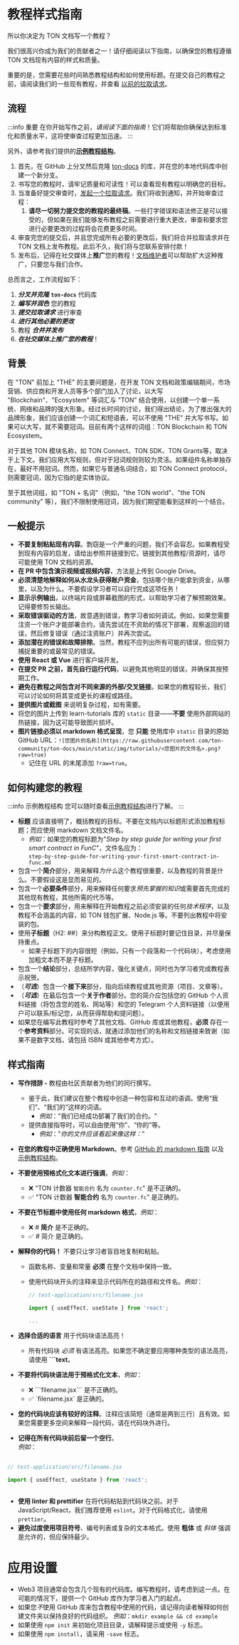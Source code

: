 # 教程样式指南

所以你决定为 TON 文档写一个教程？

我们很高兴你成为我们的贡献者之一！请仔细阅读以下指南，以确保您的教程遵循 TON 文档现有内容的样式和质量。

重要的是，您需要花些时间熟悉教程结构和如何使用标题。在提交自己的教程之前，请阅读我们的一些现有教程，并查看 [以前的拉取请求](https://github.com/ton-community/ton-docs/pulls?q=is%3Apr+is%3Aclosed)。

## 流程

:::info 重要
在你开始写作之前，*请阅读下面的指南*！它们将帮助你确保达到标准化和质量水平，这将使审查过程更加迅速。
:::

另外，请参考我们提供的[**示例教程结构**](/contribute/tutorials/sample-tutorial)。

1. 首先，在 GitHub 上分叉然后克隆 [ton-docs](https://github.com/ton-community/ton-docs/) 的库，并在您的本地代码库中创建一个新分支。
2. 书写您的教程时，请牢记质量和可读性！可以查看现有教程以明确您的目标。
3. 当准备好提交审查时，[发起一个拉取请求](https://docs.github.com/en/pull-requests/collaborating-with-pull-requests/proposing-changes-to-your-work-with-pull-requests/creating-a-pull-request)。我们将收到通知，并开始审查过程：
    1. **请尽一切努力提交您的教程的最终稿**。一些打字错误和语法修正是可以接受的，但如果在我们能够发布教程之前需要进行重大更改，审查和要求您进行必要更改的过程将会花费更多时间。
4. 审查完您的提交后，并且您完成所有必要的更改后，我们将合并拉取请求并在 TON 文档上发布教程。此后不久，我们将与您联系安排付款！
5. 发布后，记得在社交媒体上**推广**您的教程！[文档维护者](/contribute/maintainers)可以帮助扩大这种推广，只要您与我们合作。

总而言之，工作流程如下：
1. ***分叉并克隆*** **`ton-docs`** 代码库
2. ***编写并润色*** 您的教程
3. ***提交拉取请求*** 进行审查
4. ***进行其他必要的更改***
5. 教程 ***合并并发布***
6. ***在社交媒体上推广您的教程***！

## 背景

在 "TON" 前加上 "THE" 的主要问题是，在开发 TON 文档和政策编辑期间，市场营销、供应商和开发人员等多个部门加入了讨论，以大写 "Blockchain"、"Ecosystem" 等词汇与 "TON" 结合使用，以创建一个单一系统、网络和品牌的强大形象。经过长时间的讨论，我们得出结论，为了推出强大的品牌形象，我们应该创建一个词汇和短语表，可以不使用 "THE" 并大写书写。如果可以大写，就不需要冠词。目前有两个这样的词组：TON Blockchain 和 TON Ecosystem。

对于其他 TON 模块名称，如 TON Connect、TON SDK、TON Grants等，取决于上下文。我们应用大写规则，但对于冠词规则则较为灵活。如果组件名称单独存在，最好不用冠词。然而，如果它与普通名词结合，如 TON Connect protocol，则需要冠词，因为它指的是实体协议。

至于其他词组，如 "TON + 名词"（例如，"the TON world"、"the TON community" 等），我们不限制使用冠词，因为我们期望能看到这样的一个结合。

## 一般提示

- **不要复制粘贴现有内容**。剽窃是一个严重的问题，我们不会容忍。如果教程受到现有内容的启发，请给出参照并链接到它。链接到其他教程/资源时，请尽可能使用 TON 文档的资源。
- **在 PR 中包含演示视频或视频内容**，方法是上传到 Google Drive。
- **必须清楚地解释如何从水龙头获得账户资金**，包括哪个账户能拿到资金，从哪里，以及为什么。不要假设学习者可以自行完成这项任务！
- **显示示例输出**，以终端片段或屏幕截图的形式，以帮助学习者了解预期效果。记得要修剪长输出。
- **采取错误驱动的方法**，故意遇到错误，教学习者如何调试。例如，如果您需要注资一个账户才能部署合约，请先尝试在不资助的情况下部署，观察返回的错误，然后修复错误（通过注资账户）并再次尝试。
- **添加潜在的错误和故障排除**。当然，教程不应列出所有可能的错误，但应努力捕捉重要的或最常见的错误。
- **使用 React 或 Vue** 进行客户端开发。
- **在提交 PR 之前，首先自行运行代码**，以避免其他明显的错误，并确保其按预期工作。
- **避免在教程之间包含对不同来源的外部/交叉链接**。如果您的教程较长，我们可以讨论如何将其变成更长的课程或路径。
- **提供图片或截图** 来说明复杂过程，如有需要。
- 将您的图片上传到 learn-tutorials 库的 `static` 目录——**不要** 使用外部网站的热链接，因为这可能导致图片损坏。
- **图片链接必须以 markdown 格式呈现**，您 **只能** 使用库中 `static` 目录的原始 GitHub URL：`![您图片的名称](https://raw.githubusercontent.com/ton-community/ton-docs/main/static/img/tutorials/<您图片的文件名>.png?raw=true)`
    - 记住在 URL 的末尾添加 `?raw=true`。

## 如何构建您的教程

:::info 示例教程结构
您可以随时查看[示例教程结构](/contribute/tutorials/sample-tutorial)进行了解。
:::

- **标题** 应该直接明了，概括教程的目标。不要在文档内以标题形式添加教程标题；而应使用 markdown 文档文件名。
  - *例如*：如果您的教程标题为"_Step by step guide for writing your first smart contract in FunC_"，文件名应为：  
  `step-by-step-guide-for-writing-your-first-smart-contract-in-func.md`
- 包含一个**简介**部分，用来解释*为什么*这个教程很重要，以及教程的背景是什么。不要假设这是显而易见的。
- 包含一个**必要条件**部分，用来解释任何要求*预先掌握的知识*或需要首先完成的其他现有教程，其他所需的代币等。
- 包含一个**要求**部分，用来解释在开始教程之前必须安装的任何*技术程序*，以及教程不会涵盖的内容，如 TON 钱包扩展、Node.js 等。不要列出教程中将安装的包。
- 使用**子标题**（H2: ##）来分构教程正文。使用子标题时要记住目录，并尽量保持重点。
    - 如果子标题下的内容很短（例如，只有一个段落和一个代码块），考虑使用加粗文本而不是子标题。
- 包含一个**结论**部分，总结所学内容，强化关键点，同时也为学习者完成教程表示祝贺。
- （***可选***）包含一个**接下来**部分，指向后续教程或其他资源（项目、文章等）。
- （***可选***）在最后包含一个**关于作者**部分。您的简介应包括您的 GitHub 个人资料链接（将包含您的姓名、网站等）和您的 Telegram 个人资料链接（以便用户可以联系/标记您，从而获得帮助和提问题）。
- 如果您在编写此教程时参考了其他文档、GitHub 库或其他教程，**必须** 存在一个**参考资料**部分。可实现的话，就通过添加他们的名称和文档链接来致谢（如果不是数字文档，请包括 ISBN 或其他参考方式）。

## 样式指南

- **写作措辞 -** 教程由社区贡献者为他们的同行撰写。
  - 鉴于此，我们建议在整个教程中创造一种包容和互动的语调。使用“我们”、“我们的”这样的词语。
    - _例如_："我们已经成功部署了我们的合约。"
  - 提供直接指导时，可以自由使用“你”、“你的”等。
    - _例如_："*你的文件应该看起来像这样：*"
- **在您的教程中正确使用 Markdown**。参考 [GitHub 的 markdown 指南](https://guides.github.com/features/mastering-markdown/) 以及 [示例教程结构](/contribute/tutorials/sample-tutorial)。
- **不要使用预格式化文本进行强调**，*例如*：
    - ❌ "TON 计数器 `智能合约` 名为 `counter.fc`" 是不正确的。
    - ✅ "TON 计数器 **智能合约** 名为 `counter.fc`" 是正确的。
- **不要在节标题中使用任何 markdown 格式**，*例如*：
    - ❌ # **简介** 是不正确的。
    - ✅ # 简介 是正确的。
- **解释你的代码！** 不要只让学习者盲目地复制和粘贴。
    - 函数名称、变量和常量 **必须** 在整个文档中保持一致。
    - 使用代码块开头的注释来显示代码所在的路径和文件名。*例如*：

        ```jsx
        // test-application/src/filename.jsx
        
        import { useEffect, useState } from 'react';
        
        ...
        ```

- **选择合适的语言** 用于代码块语法高亮！
    - 所有代码块 *必须* 有语法高亮。如果您不确定要应用哪种类型的语法高亮，请使用 **```text**。

- **不要将代码块语法用于预格式化文本**，*例如*：
    - ❌ \```filename.jsx\``` 是不正确的。
    - ✅ \`filename.jsx\` 是正确的。
- **您的代码块应该有较好的注释**。注释应该简短（通常是两到三行）且有效。如果您需要更多空间来解释一段代码，请在代码块外进行。
- **记得在所有代码块前后留一个空行**。  
  *例如*：

```jsx  
  
// test-application/src/filename.jsx  
  
import { useEffect, useState } from 'react';
  
```  

  
- **使用 linter 和 prettifier** 在将代码粘贴到代码块之前。对于 JavaScript/React，我们推荐使用 `eslint`。对于代码格式化，请使用 `prettier`。
- **避免过度使用项目符号**、编号列表或复杂的文本格式。使用 **粗体** 或 *斜体* 强调是允许的，但应保持最少。

# **应用设置**

- Web3 项目通常会包含几个现有的代码库。编写教程时，请考虑到这一点。在可能的情况下，提供一个 GitHub 库作为学习者入门的起点。
- 如果您*不*使用 GitHub 库来包含教程中使用的代码，请记得向读者解释如何创建文件夹以保持良好的代码组织。 
*例如*：`mkdir example && cd example`
- 如果使用 `npm init` 来初始化项目目录，请解释提示或使用 `-y` 标志。
- 如果使用 `npm install`，请采用 `-save` 标志。
